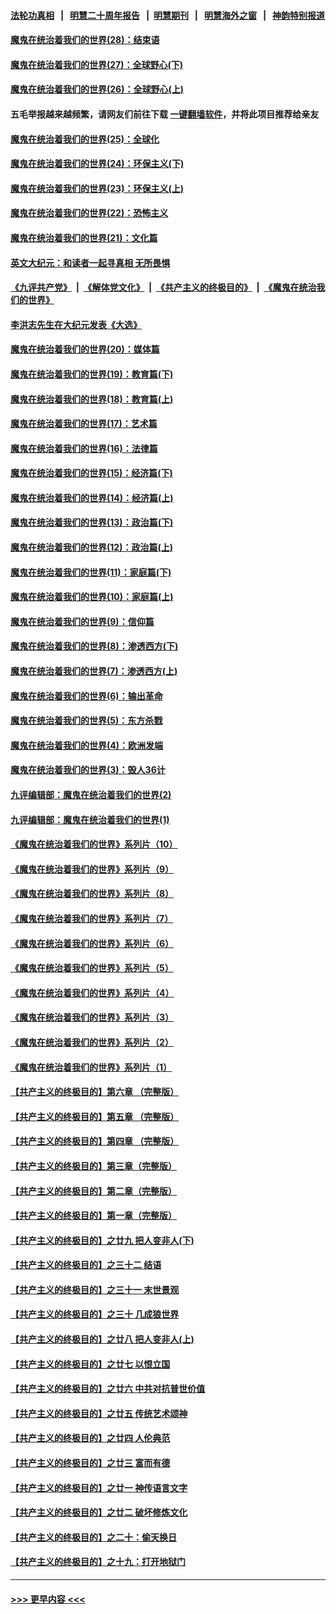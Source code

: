 #### [法轮功真相](https://github.com/gfw-breaker/truth/blob/master/README.md?t=0) &nbsp;&nbsp;|&nbsp;&nbsp; [明慧二十周年报告](https://github.com/gfw-breaker/mh-reports/blob/master/README.md?t=0) &nbsp;&nbsp;|&nbsp;&nbsp;[明慧期刊](https://github.com/gfw-breaker/mh-qikan) &nbsp;&nbsp;|&nbsp;&nbsp; [明慧海外之窗](https://github.com/gfw-breaker/mh-news/blob/master/README.md?t=0) &nbsp;&nbsp;|&nbsp;&nbsp; [神韵特别报道](https://github.com/gfw-breaker/mh-news/blob/master/shenyun.md?t=0)
#### [魔鬼在统治着我们的世界(28)：结束语](../pages/nsc422/n10936246.md?t=07211651) 
#### [魔鬼在统治着我们的世界(27)：全球野心(下)](../pages/nsc422/n10928319.md?t=07211651) 
#### [魔鬼在统治着我们的世界(26)：全球野心(上)](../pages/nsc422/n10900318.md?t=07211651) 
#### 五毛举报越来越频繁，请网友们前往下载 [一键翻墙软件](https://github.com/gfw-breaker/ssr-accounts)，并将此项目推荐给亲友
#### [魔鬼在统治着我们的世界(25)：全球化](../pages/nsc422/n10788205.md?t=07211651) 
#### [魔鬼在统治着我们的世界(24)：环保主义(下)](../pages/nsc422/n10695307.md?t=07211651) 
#### [魔鬼在统治着我们的世界(23)：环保主义(上)](../pages/nsc422/n10688613.md?t=07211651) 
#### [魔鬼在统治着我们的世界(22)：恐怖主义](../pages/nsc422/n10614727.md?t=07211651) 
#### [魔鬼在统治着我们的世界(21)：文化篇](../pages/nsc422/n10597706.md?t=07211651) 
#### [英文大纪元：和读者一起寻真相 无所畏惧](../pages/nsc422/n12542027.md?t=07211651) 
#### [《九评共产党》](https://github.com/begood0513/9ping.md/blob/master/README.md) &nbsp;|&nbsp; [《解体党文化》](../../../../jtdwh.md/blob/master/README.md)  &nbsp;|&nbsp; [《共产主义的终极目的》](../../../../gczydzjmd.md/blob/master/README.md) &nbsp;|&nbsp; [《魔鬼在统治我们的世界》](../../../../mgztzwmdsj.md/blob/master/README.md) 
#### [李洪志先生在大纪元发表《大选》](../pages/nsc422/n12534746.md?t=07211651) 
#### [魔鬼在统治着我们的世界(20)：媒体篇](../pages/nsc422/n10586579.md?t=07211651) 
#### [魔鬼在统治着我们的世界(19)：教育篇(下)](../pages/nsc422/n10564808.md?t=07211651) 
#### [魔鬼在统治着我们的世界(18)：教育篇(上)](../pages/nsc422/n10526970.md?t=07211651) 
#### [魔鬼在统治着我们的世界(17)：艺术篇](../pages/nsc422/n10499093.md?t=07211651) 
#### [魔鬼在统治着我们的世界(16)：法律篇](../pages/nsc422/n10485969.md?t=07211651) 
#### [魔鬼在统治着我们的世界(15)：经济篇(下)](../pages/nsc422/n10469975.md?t=07211651) 
#### [魔鬼在统治着我们的世界(14)：经济篇(上)](../pages/nsc422/n10457370.md?t=07211651) 
#### [魔鬼在统治着我们的世界(13)：政治篇(下)](../pages/nsc422/n10448270.md?t=07211651) 
#### [魔鬼在统治着我们的世界(12)：政治篇(上)](../pages/nsc422/n10444576.md?t=07211651) 
#### [魔鬼在统治着我们的世界(11)：家庭篇(下)](../pages/nsc422/n10440961.md?t=07211651) 
#### [魔鬼在统治着我们的世界(10)：家庭篇(上)](../pages/nsc422/n10435448.md?t=07211651) 
#### [魔鬼在统治着我们的世界(9)：信仰篇](../pages/nsc422/n10432159.md?t=07211651) 
#### [魔鬼在统治着我们的世界(8)：渗透西方(下)](../pages/nsc422/n10429603.md?t=07211651) 
#### [魔鬼在统治着我们的世界(7)：渗透西方(上)](../pages/nsc422/n10426013.md?t=07211651) 
#### [魔鬼在统治着我们的世界(6)：输出革命](../pages/nsc422/n10421536.md?t=07211651) 
#### [魔鬼在统治着我们的世界(5)：东方杀戮](../pages/nsc422/n10417707.md?t=07211651) 
#### [魔鬼在统治着我们的世界(4)：欧洲发端](../pages/nsc422/n10414890.md?t=07211651) 
#### [魔鬼在统治着我们的世界(3)：毁人36计](../pages/nsc422/n10411583.md?t=07211651) 
#### [九评编辑部：魔鬼在统治着我们的世界(2)](../pages/nsc422/n10410036.md?t=07211651) 
#### [九评编辑部：魔鬼在统治着我们的世界(1)](../pages/nsc422/n10406825.md?t=07211651) 
#### [《魔鬼在统治着我们的世界》系列片（10）](../pages/nsc422/n12292670.md?t=07211651) 
#### [《魔鬼在统治着我们的世界》系列片（9）](../pages/nsc422/n12290859.md?t=07211651) 
#### [《魔鬼在统治着我们的世界》系列片（8）](../pages/nsc422/n12287445.md?t=07211651) 
#### [《魔鬼在统治着我们的世界》系列片（7）](../pages/nsc422/n12283425.md?t=07211651) 
#### [《魔鬼在统治着我们的世界》系列片（6）](../pages/nsc422/n12282314.md?t=07211651) 
#### [《魔鬼在统治着我们的世界》系列片（5）](../pages/nsc422/n12281419.md?t=07211651) 
#### [《魔鬼在统治着我们的世界》系列片（4）](../pages/nsc422/n12274024.md?t=07211651) 
#### [《魔鬼在统治着我们的世界》系列片（3）](../pages/nsc422/n12271322.md?t=07211651) 
#### [《魔鬼在统治着我们的世界》系列片（2）](../pages/nsc422/n12269049.md?t=07211651) 
#### [《魔鬼在统治着我们的世界》系列片（1）](../pages/nsc422/n12267575.md?t=07211651) 
#### [【共产主义的终极目的】第六章 （完整版）](../pages/nsc422/n11428913.md?t=07211651) 
#### [【共产主义的终极目的】第五章 （完整版）](../pages/nsc422/n11428912.md?t=07211651) 
#### [【共产主义的终极目的】第四章 （完整版）](../pages/nsc422/n11428907.md?t=07211651) 
#### [【共产主义的终极目的】第三章（完整版）](../pages/nsc422/n11428848.md?t=07211651) 
#### [【共产主义的终极目的】第二章（完整版）](../pages/nsc422/n11428831.md?t=07211651) 
#### [【共产主义的终极目的】第一章（完整版）](../pages/nsc422/n11417651.md?t=07211651) 
#### [【共产主义的终极目的】之廿九 把人变非人(下)](../pages/nsc422/n11344140.md?t=07211651) 
#### [【共产主义的终极目的】之三十二 结语](../pages/nsc422/n11360535.md?t=07211651) 
#### [【共产主义的终极目的】之三十一 末世景观](../pages/nsc422/n11351129.md?t=07211651) 
#### [【共产主义的终极目的】之三十 几成狼世界](../pages/nsc422/n11348280.md?t=07211651) 
#### [【共产主义的终极目的】之廿八 把人变非人(上)](../pages/nsc422/n11340492.md?t=07211651) 
#### [【共产主义的终极目的】之廿七 以恨立国](../pages/nsc422/n11336944.md?t=07211651) 
#### [【共产主义的终极目的】之廿六 中共对抗普世价值](../pages/nsc422/n11324785.md?t=07211651) 
#### [【共产主义的终极目的】之廿五 传统艺术颂神](../pages/nsc422/n11296396.md?t=07211651) 
#### [【共产主义的终极目的】之廿四 人伦典范](../pages/nsc422/n11296397.md?t=07211651) 
#### [【共产主义的终极目的】之廿三 富而有德](../pages/nsc422/n11283598.md?t=07211651) 
#### [【共产主义的终极目的】之廿一 神传语言文字](../pages/nsc422/n11263265.md?t=07211651) 
#### [【共产主义的终极目的】之廿二 破坏修炼文化](../pages/nsc422/n11245728.md?t=07211651) 
#### [【共产主义的终极目的】之二十：偷天换日](../pages/nsc422/n11238846.md?t=07211651) 
#### [【共产主义的终极目的】之十九：打开地狱门](../pages/nsc422/n11206376.md?t=07211651) 

----
#### [ >>> 更早内容 <<< ](../indexes/nsc422-earlier.md)
